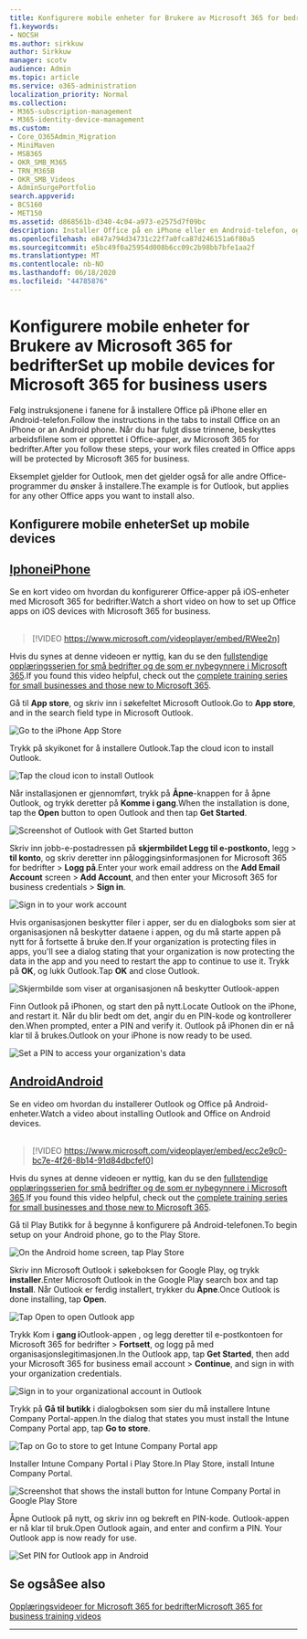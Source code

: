 ```yaml
---
title: Konfigurere mobile enheter for Brukere av Microsoft 365 for bedrifter
f1.keywords:
- NOCSH
ms.author: sirkkuw
author: Sirkkuw
manager: scotv
audience: Admin
ms.topic: article
ms.service: o365-administration
localization_priority: Normal
ms.collection:
- M365-subscription-management
- M365-identity-device-management
ms.custom:
- Core_O365Admin_Migration
- MiniMaven
- MSB365
- OKR_SMB_M365
- TRN_M365B
- OKR_SMB_Videos
- AdminSurgePortfolio
search.appverid:
- BCS160
- MET150
ms.assetid: d868561b-d340-4c04-a973-e2575d7f09bc
description: Installer Office på en iPhone eller en Android-telefon, og arbeidsfilene dine i Office-apper beskyttes av Microsoft 365 for bedrifter.
ms.openlocfilehash: e847a794d34731c22f7a0fca87d246151a6f80a5
ms.sourcegitcommit: e5bc49f0a25954d008b6cc09c2b98bb7bfe1aa2f
ms.translationtype: MT
ms.contentlocale: nb-NO
ms.lasthandoff: 06/18/2020
ms.locfileid: "44785876"
---
```

# <a name="set-up-mobile-devices-for-microsoft-365-for-business-users"></a><span data-ttu-id="e671f-103">Konfigurere mobile enheter for Brukere av Microsoft 365 for bedrifter</span><span class="sxs-lookup"><span data-stu-id="e671f-103">Set up mobile devices for Microsoft 365 for business users</span></span>

<span data-ttu-id="e671f-104">Følg instruksjonene i fanene for å installere Office på iPhone eller en Android-telefon.</span><span class="sxs-lookup"><span data-stu-id="e671f-104">Follow the instructions in the tabs to install Office on an iPhone or an Android phone.</span></span> <span data-ttu-id="e671f-105">Når du har fulgt disse trinnene, beskyttes arbeidsfilene som er opprettet i Office-apper, av Microsoft 365 for bedrifter.</span><span class="sxs-lookup"><span data-stu-id="e671f-105">After you follow these steps, your work files created in Office apps will be protected by Microsoft 365 for business.</span></span>

<span data-ttu-id="e671f-106">Eksemplet gjelder for Outlook, men det gjelder også for alle andre Office-programmer du ønsker å installere.</span><span class="sxs-lookup"><span data-stu-id="e671f-106">The example is for Outlook, but applies for any other Office apps you want to install also.</span></span>
  
## <a name="set-up-mobile-devices"></a><span data-ttu-id="e671f-107">Konfigurere mobile enheter</span><span class="sxs-lookup"><span data-stu-id="e671f-107">Set up mobile devices</span></span>

## <a name="iphone"></a>[<span data-ttu-id="e671f-108">Iphone</span><span class="sxs-lookup"><span data-stu-id="e671f-108">iPhone</span></span>](#tab/iPhone)
  
<span data-ttu-id="e671f-109">Se en kort video om hvordan du konfigurerer Office-apper på iOS-enheter med Microsoft 365 for bedrifter.</span><span class="sxs-lookup"><span data-stu-id="e671f-109">Watch a short video on how to set up Office apps on iOS devices with Microsoft 365 for business.</span></span><br><br>

> [!VIDEO https://www.microsoft.com/videoplayer/embed/RWee2n] 

<span data-ttu-id="e671f-110">Hvis du synes at denne videoen er nyttig, kan du se den [fullstendige opplæringsserien for små bedrifter og de som er nybegynnere i Microsoft 365](https://support.microsoft.com/office/6ab4bbcd-79cf-4000-a0bd-d42ce4d12816).</span><span class="sxs-lookup"><span data-stu-id="e671f-110">If you found this video helpful, check out the [complete training series for small businesses and those new to Microsoft 365](https://support.microsoft.com/office/6ab4bbcd-79cf-4000-a0bd-d42ce4d12816).</span></span>

<span data-ttu-id="e671f-111">Gå til **App store**, og skriv inn i søkefeltet Microsoft Outlook.</span><span class="sxs-lookup"><span data-stu-id="e671f-111">Go to **App store**, and in the search field type in Microsoft Outlook.</span></span>
  
![Go to the iPhone App Store](../media/886913de-76e5-4883-8ed0-4eb3ec06188f.png)
  
<span data-ttu-id="e671f-113">Trykk på skyikonet for å installere Outlook.</span><span class="sxs-lookup"><span data-stu-id="e671f-113">Tap the cloud icon to install Outlook.</span></span>
  
![Tap the cloud icon to install Outlook](../media/665e1620-948a-4ab8-b914-dca49530142c.png)
  
<span data-ttu-id="e671f-115">Når installasjonen er gjennomført, trykk på **Åpne**-knappen for å åpne Outlook, og trykk deretter på **Komme i gang**.</span><span class="sxs-lookup"><span data-stu-id="e671f-115">When the installation is done, tap the **Open** button to open Outlook and then tap **Get Started**.</span></span>
  
![Screenshot of Outlook with Get Started button](../media/005bedec-ae50-4d75-b3bb-e7cef9e2561c.png)
  
<span data-ttu-id="e671f-117">Skriv inn jobb-e-postadressen på **skjermbildet Legg til e-postkonto,** legg \> **til konto**, og skriv deretter inn påloggingsinformasjonen for Microsoft 365 for bedrifter \> **Logg på**.</span><span class="sxs-lookup"><span data-stu-id="e671f-117">Enter your work email address on the **Add Email Account** screen \> **Add Account**, and then enter your Microsoft 365 for business credentials \> **Sign in**.</span></span>
  
![Sign in to your work account](../media/3cef1fb5-7bec-4d3d-8542-872b731ce19f.png)
  
<span data-ttu-id="e671f-119">Hvis organisasjonen beskytter filer i apper, ser du en dialogboks som sier at organisasjonen nå beskytter dataene i appen, og du må starte appen på nytt for å fortsette å bruke den.</span><span class="sxs-lookup"><span data-stu-id="e671f-119">If your organization is protecting files in apps, you'll see a dialog stating that your organization is now protecting the data in the app and you need to restart the app to continue to use it.</span></span> <span data-ttu-id="e671f-120">Trykk på **OK**, og lukk Outlook.</span><span class="sxs-lookup"><span data-stu-id="e671f-120">Tap **OK** and close Outlook.</span></span> 
  
![Skjermbilde som viser at organisasjonen nå beskytter Outlook-appen](../media/fb4c1c84-b1e9-42e1-8070-c13dcf79fb09.png)
  
<span data-ttu-id="e671f-122">Finn Outlook på iPhonen, og start den på nytt.</span><span class="sxs-lookup"><span data-stu-id="e671f-122">Locate Outlook on the iPhone, and restart it.</span></span> <span data-ttu-id="e671f-123">Når du blir bedt om det, angir du en PIN-kode og kontrollerer den.</span><span class="sxs-lookup"><span data-stu-id="e671f-123">When prompted, enter a PIN and verify it.</span></span> <span data-ttu-id="e671f-124">Outlook på iPhonen din er nå klar til å brukes.</span><span class="sxs-lookup"><span data-stu-id="e671f-124">Outlook on your iPhone is now ready to be used.</span></span>
  
![Set a PIN to access your organization's data](../media/64f2630b-3164-47a4-9dd6-ca0c29ed5fb3.png)
  
## <a name="android"></a>[<span data-ttu-id="e671f-126">Android</span><span class="sxs-lookup"><span data-stu-id="e671f-126">Android</span></span>](#tab/Android)
  
<span data-ttu-id="e671f-127">Se en video om hvordan du installerer Outlook og Office på Android-enheter.</span><span class="sxs-lookup"><span data-stu-id="e671f-127">Watch a video about installing Outlook and Office on Android devices.</span></span><br><br>

> [!VIDEO https://www.microsoft.com/videoplayer/embed/ecc2e9c0-bc7e-4f26-8b14-91d84dbcfef0] 

<span data-ttu-id="e671f-128">Hvis du synes at denne videoen er nyttig, kan du se den [fullstendige opplæringsserien for små bedrifter og de som er nybegynnere i Microsoft 365](https://support.microsoft.com/office/6ab4bbcd-79cf-4000-a0bd-d42ce4d12816).</span><span class="sxs-lookup"><span data-stu-id="e671f-128">If you found this video helpful, check out the [complete training series for small businesses and those new to Microsoft 365](https://support.microsoft.com/office/6ab4bbcd-79cf-4000-a0bd-d42ce4d12816).</span></span>

<span data-ttu-id="e671f-129">Gå til Play Butikk for å begynne å konfigurere på Android-telefonen.</span><span class="sxs-lookup"><span data-stu-id="e671f-129">To begin setup on your Android phone, go to the Play Store.</span></span>
  
![On the Android home screen, tap Play Store](../media/93df88e7-c778-40e1-b35e-868ca6e97f6c.png)
  
<span data-ttu-id="e671f-131">Skriv inn Microsoft Outlook i søkeboksen for Google Play, og trykk **installer**.</span><span class="sxs-lookup"><span data-stu-id="e671f-131">Enter Microsoft Outlook in the Google Play search box and tap **Install**.</span></span> <span data-ttu-id="e671f-132">Når Outlook er ferdig installert, trykker du **Åpne**.</span><span class="sxs-lookup"><span data-stu-id="e671f-132">Once Outlook is done installing, tap **Open**.</span></span>
  
![Tap Open to open Outlook app](../media/8b4c5937-8875-4b5a-a5b6-b8c6c9cd6240.png)
  
<span data-ttu-id="e671f-134">Trykk Kom i **gang i**Outlook-appen , og legg deretter til e-postkontoen for Microsoft 365 for bedrifter \> **Fortsett**, og logg på med organisasjonslegitimasjonen.</span><span class="sxs-lookup"><span data-stu-id="e671f-134">In the Outlook app, tap **Get Started**, then add your Microsoft 365 for business email account \> **Continue**, and sign in with your organization credentials.</span></span>
  
![Sign in to your organizational account in Outlook](../media/18f67c66-4bab-4b99-94bd-080839312e29.png)
  
<span data-ttu-id="e671f-136">Trykk på **Gå til butikk** i dialogboksen som sier du må installere Intune Company Portal-appen.</span><span class="sxs-lookup"><span data-stu-id="e671f-136">In the dialog that states you must install the Intune Company Portal app, tap **Go to store**.</span></span>
  
![Tap on Go to store to get Intune Company Portal app](../media/a702d712-5622-45dd-a511-b1adaee63071.png)
  
<span data-ttu-id="e671f-138">Installer Intune Company Portal i Play Store.</span><span class="sxs-lookup"><span data-stu-id="e671f-138">In Play Store, install Intune Company Portal.</span></span>
  
![Screenshot that shows the install button for Intune Company Portal in Google Play Store](../media/5e0408f2-3f37-44dd-80ed-13ca2ac6df0c.png)
  
<span data-ttu-id="e671f-p105">Åpne Outlook på nytt, og skriv inn og bekreft en PIN-kode. Outlook-appen er nå klar til bruk.</span><span class="sxs-lookup"><span data-stu-id="e671f-p105">Open Outlook again, and enter and confirm a PIN. Your Outlook app is now ready for use.</span></span>
  
![Set  PIN for Outlook app in Android](../media/edb91afb-f1ed-451a-bc6b-8ccba664e055.png)

## <a name="see-also"></a><span data-ttu-id="e671f-143">Se også</span><span class="sxs-lookup"><span data-stu-id="e671f-143">See also</span></span>

[<span data-ttu-id="e671f-144">Opplæringsvideoer for Microsoft 365 for bedrifter</span><span class="sxs-lookup"><span data-stu-id="e671f-144">Microsoft 365 for business training videos</span></span>](https://support.microsoft.com/office/6ab4bbcd-79cf-4000-a0bd-d42ce4d12816)

---
